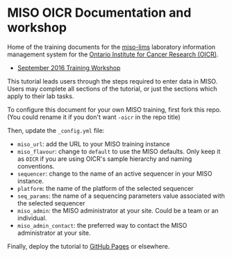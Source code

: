 # MISO OICR Documentation and workshop

Home of the training documents for the
[miso-lims](https://github.com/TGAC/miso-lims) laboratory information management
system for the [Ontario Institute for Cancer Research (OICR)](http://www.oicr.on.ca).

* [September 2016 Training Workshop](http://oicr-gsi.github.io/miso-docs-oicr/)

This tutorial leads users through the steps required to enter data in MISO. Users may
complete all sections of the tutorial, or just the sections which apply to their 
lab tasks.


To configure this document for your own MISO training, first fork this repo.
(You could rename it if you don't want `-oicr` in the repo title)

Then, update the `_config.yml` file:
  * `miso_url`: add the URL to your MISO training instance
  * `miso_flavour`: change to `default` to use the MISO defaults. Only keep it as
`OICR` if you are using OICR's sample hierarchy and naming conventions.
  * `sequencer`: change to the name of an active sequencer in your MISO instance.
  * `platform`: the name of the platform of the selected sequencer
  * `seq_params`: the name of a sequencing parameters value associated with the 
selected sequencer
  * `miso_admin`: the MISO administrator at your site. Could be a team or an
individual.
  * `miso_admin_contact`: the preferred way to contact the MISO administrator at your site.

Finally, deploy the tutorial to 
[GitHub Pages](https://help.github.com/articles/configuring-a-publishing-source-for-github-pages/)
or elsewhere.

